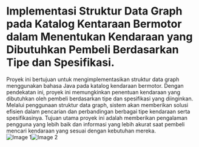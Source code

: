 <h1>Implementasi Struktur Data Graph pada Katalog Kentaraan Bermotor dalam Menentukan Kendaraan yang Dibutuhkan Pembeli Berdasarkan Tipe dan Spesifikasi.</h1>
Proyek ini bertujuan untuk mengimplementasikan struktur data graph menggunakan bahasa Java pada katalog kendaraan bermotor. Dengan pendekatan ini, 
proyek ini memungkinkan penentuan kendaraan yang dibutuhkan oleh pembeli berdasarkan tipe dan spesifikasi yang diinginkan. Melalui penggunaan struktur data graph, 
sistem akan memberikan solusi efisien dalam pencarian dan perbandingan berbagai tipe kendaraan serta spesifikasinya. 
Tujuan utama proyek ini adalah memberikan pengalaman pengguna yang lebih baik dan informasi yang lebih akurat saat pembeli mencari kendaraan yang sesuai dengan kebutuhan mereka.
<div style="display: flex; align-items: center;">
  <img src="https://github.com/RusdyZain/StrukturDataGraph/assets/99545514/54f86756-4b3c-41d4-90c7-ff1f84e6a663" alt="Image 1" style="max-width: 50%;">
  <img src="https://github.com/RusdyZain/StrukturDataGraph/assets/99545514/5b1a5cdc-3c92-47a0-a446-9a6a02e6ea76" alt="Image 2" style="max-width: 50%;">
</div>
